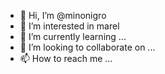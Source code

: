 - 👋 Hi, I’m @minonigro
- 👀 I’m interested in marel
- 🌱 I’m currently learning ...
- 💞️ I’m looking to collaborate on ...
- 📫 How to reach me ...

<!---
minonigro/minonigro is a ✨ special ✨ repository because its `README.md` (this file) appears on your GitHub profile.
You can click the Preview link to take a look at your changes.
--->
